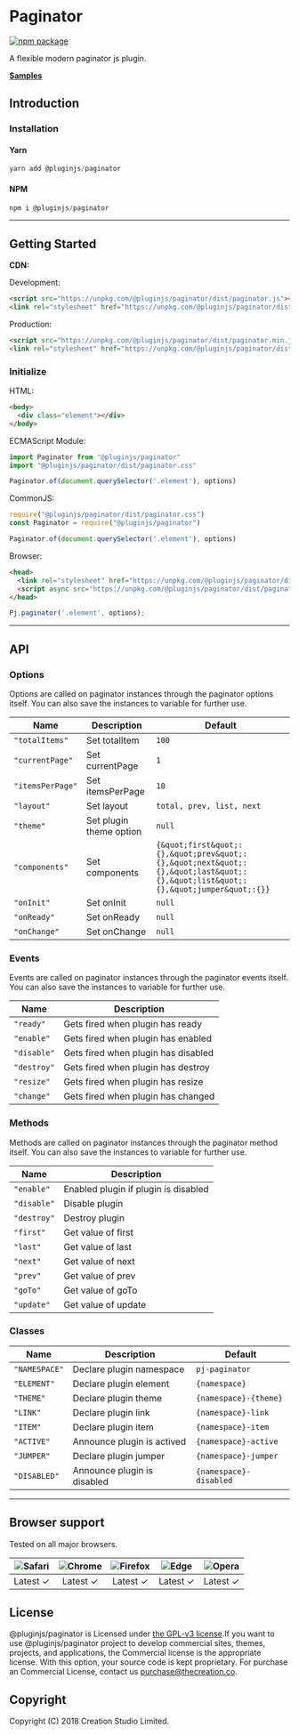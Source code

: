 # Paginator

[![npm package](https://img.shields.io/npm/v/@pluginjs/paginator.svg)](https://www.npmjs.com/package/@pluginjs/paginator)

A flexible modern paginator js plugin.

**[Samples](https://codesandbox.io/s/github/pluginjs/plugin.js/tree/master/modules/paginator/samples)**

## Introduction

### Installation

#### Yarn

```javascript
yarn add @pluginjs/paginator
```

#### NPM

```javascript
npm i @pluginjs/paginator
```

---

## Getting Started

**CDN:**

Development:

```html
<script src="https://unpkg.com/@pluginjs/paginator/dist/paginator.js"></script>
<link rel="stylesheet" href="https://unpkg.com/@pluginjs/paginator/dist/paginator.css">
```

Production:

```html
<script src="https://unpkg.com/@pluginjs/paginator/dist/paginator.min.js"></script>
<link rel="stylesheet" href="https://unpkg.com/@pluginjs/paginator/dist/paginator.min.css">
```

### Initialize

HTML:

```html
<body>
  <div class="element"></div>
</body>
```

ECMAScript Module:

```javascript
import Paginator from "@pluginjs/paginator"
import "@pluginjs/paginator/dist/paginator.css"

Paginator.of(document.querySelector('.element'), options)
```

CommonJS:

```javascript
require("@pluginjs/paginator/dist/paginator.css")
const Paginator = require("@pluginjs/paginator")

Paginator.of(document.querySelector('.element'), options)
```

Browser:

```html
<head>
  <link rel="stylesheet" href="https://unpkg.com/@pluginjs/paginator/dist/paginator.css">
  <script async src="https://unpkg.com/@pluginjs/paginator/dist/paginator.js"></script>
</head>
```

```javascript
Pj.paginator('.element', options);
```

---

## API

### Options

Options are called on paginator instances through the paginator options itself.
You can also save the instances to variable for further use.

Name | Description | Default
-----|--------------|-----
`"totalItems"` | Set totalItem | `100`
`"currentPage"` | Set currentPage | `1`
`"itemsPerPage"` | Set itemsPerPage | `10`
`"layout"` | Set layout | `total, prev, list, next`
`"theme"` | Set plugin theme option | `null`
`"components"` | Set components | `{&quot;first&quot;:{},&quot;prev&quot;:{},&quot;next&quot;:{},&quot;last&quot;:{},&quot;list&quot;:{},&quot;jumper&quot;:{}}`
`"onInit"` | Set onInit | `null`
`"onReady"` | Set onReady | `null`
`"onChange"` | Set onChange | `null`

### Events

Events are called on paginator instances through the paginator events itself.
You can also save the instances to variable for further use.

Name | Description
-----|-----
`"ready"` | Gets fired when plugin has ready
`"enable"` | Gets fired when plugin has enabled
`"disable"` | Gets fired when plugin has disabled
`"destroy"` | Gets fired when plugin has destroy
`"resize"` | Gets fired when plugin has resize
`"change"` | Gets fired when plugin has changed

### Methods

Methods are called on paginator instances through the paginator method itself.
You can also save the instances to variable for further use.

Name | Description
-----|-----
`"enable"` | Enabled plugin if plugin is disabled
`"disable"` | Disable plugin
`"destroy"` | Destroy plugin
`"first"` | Get value of first
`"last"` | Get value of last
`"next"` | Get value of next
`"prev"` | Get value of prev
`"goTo"` | Get value of goTo
`"update"` | Get value of update

### Classes

Name | Description | Default
-----|------|------
`"NAMESPACE"` | Declare plugin namespace | `pj-paginator`
`"ELEMENT"` | Declare plugin element | `{namespace}`
`"THEME"` | Declare plugin theme | `{namespace}-{theme}`
`"LINK"` | Declare plugin link | `{namespace}-link`
`"ITEM"` | Declare plugin item | `{namespace}-item`
`"ACTIVE"` | Announce plugin is actived | `{namespace}-active`
`"JUMPER"` | Declare plugin jumper | `{namespace}-jumper`
`"DISABLED"` | Announce plugin is disabled | `{namespace}-disabled`
---

## Browser support

Tested on all major browsers.

| <img src="https://raw.githubusercontent.com/alrra/browser-logos/master/src/safari/safari_32x32.png" alt="Safari"> | <img src="https://raw.githubusercontent.com/alrra/browser-logos/master/src/chrome/chrome_32x32.png" alt="Chrome"> | <img src="https://raw.githubusercontent.com/alrra/browser-logos/master/src/firefox/firefox_32x32.png" alt="Firefox"> | <img src="https://raw.githubusercontent.com/alrra/browser-logos/master/src/edge/edge_32x32.png" alt="Edge"> | <img src="https://raw.githubusercontent.com/alrra/browser-logos/master/src/opera/opera_32x32.png" alt="Opera"> |
|:--:|:--:|:--:|:--:|:--:|
| Latest ✓ | Latest ✓ | Latest ✓ | Latest ✓ | Latest ✓ |

## License

@pluginjs/paginator is Licensed under [the GPL-v3 license](LICENSE).If you want to use @pluginjs/paginator project to develop commercial sites, themes, projects, and applications, the Commercial license is the appropriate license. With this option, your source code is kept proprietary. For purchase an Commercial License, contact us purchase@thecreation.co.

## Copyright

Copyright (C) 2018 Creation Studio Limited.